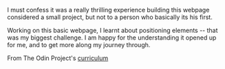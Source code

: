 I must confess it was a really thrilling experience building this webpage considered a small project, but not to a person who basically its his first.

Working on this basic webpage, I learnt about positioning elements -- that was my biggest challenge. I am happy for the understanding it opened up for me, and to get more along my journey through.


From The Odin Project's [curriculum](http://www.theodinproject.com/courses/web-development-101/lessons/html-css)